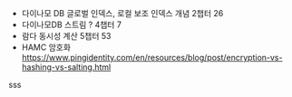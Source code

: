 - 다이나모 DB 글로벌 인덱스,  로컬 보조 인덱스 개념  2챕터 26
-  다이나모DB 스트림 ? 4챕터 7 
- 람다 동시성 계산 5챕터 53
- HAMC 암호화 https://www.pingidentity.com/en/resources/blog/post/encryption-vs-hashing-vs-salting.html






sss






























